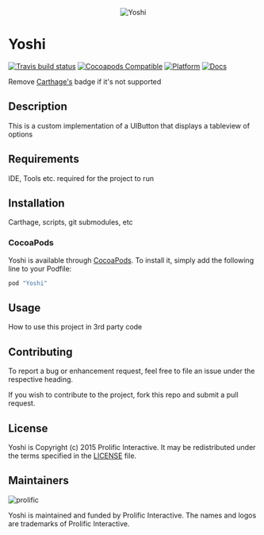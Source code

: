 <p align="center" >
  <img src="Yoshi.png" alt="Yoshi" title="Yoshi">
</p>

# Yoshi

[![Travis build status](https://img.shields.io/travis/ProlificInteractive/Yoshi.svg?style=flat-square)](https://travis-ci.org/ProlificInteractive/Yoshi)
[![Cocoapods Compatible](https://img.shields.io/cocoapods/v/Yoshi.svg?style=flat-square)](https://img.shields.io/cocoapods/v/Yoshi.svg)
[![Platform](https://img.shields.io/cocoapods/p/Yoshi.svg?style=flat-square)](http://cocoadocs.org/docsets/Yoshi)
[![Docs](https://img.shields.io/cocoapods/metrics/doc-percent/Yoshi.svg?style=flat-square)](http://cocoadocs.org/docsets/Yoshi)

Remove [Carthage's](https://github.com/Carthage/) badge if it's not supported

## Description

This is a custom implementation of a UIButton that displays a tableview of options

## Requirements

IDE, Tools etc. required for the project to run

## Installation

Carthage, scripts, git submodules, etc

### CocoaPods
Yoshi is available through [CocoaPods](http://cocoapods.org). To install
it, simply add the following line to your Podfile:

```ruby
pod "Yoshi"
```

## Usage

How to use this project in 3rd party code

## Contributing

To report a bug or enhancement request, feel free to file an issue under the respective heading.

If you wish to contribute to the project, fork this repo and submit a pull request.

## License

Yoshi is Copyright (c) 2015 Prolific Interactive. It may be redistributed under the terms specified in the [LICENSE] file.

[LICENSE]: /LICENSE

## Maintainers

![prolific](https://s3.amazonaws.com/prolificsitestaging/logos/Prolific_Logo_Full_Color.png)

Yoshi is maintained and funded by Prolific Interactive. The names and logos are trademarks of Prolific Interactive.
